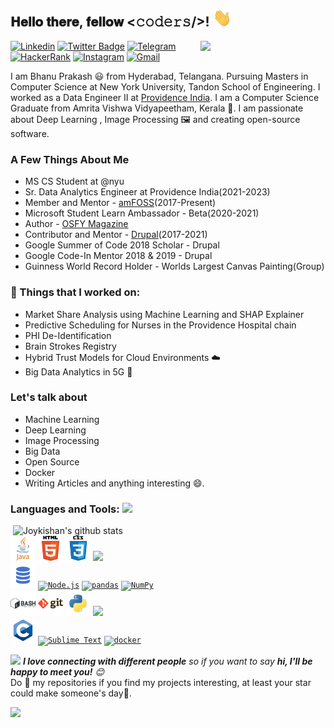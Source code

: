 <!--
**BhanuPrakashNani/BhanuPrakashNani** is a ✨ _special_ ✨ repository because its `README.md` (this file) appears on your GitHub profile.

Here are some ideas to get you started:

- 🔭 I’m currently working on ...
- 🌱 I’m currently learning ...
- 👯 I’m looking to collaborate on ...
- 🤔 I’m looking for help with ...
- 💬 Ask me about ...
- 📫 How to reach me: ...
- 😄 Pronouns: ...
- ⚡ Fun fact: ...
-->

<h2> 𝐇𝐞𝐥𝐥𝐨 𝐭𝐡𝐞𝐫𝐞, 𝐟𝐞𝐥𝐥𝐨𝐰 <𝚌𝚘𝚍𝚎𝚛𝚜/>! <img src="https://raw.githubusercontent.com/ABSphreak/ABSphreak/master/gifs/Hi.gif" width="30px"></h2>

<img align='right' src='https://user-images.githubusercontent.com/5713670/87202985-820dcb80-c2b6-11ea-9f56-7ec461c497c3.gif' width='200"'>


<!-- Your badges -->
[![Linkedin](https://img.shields.io/badge/-BhanuPrakashPoluparthi-blue?style=flat&logo=Linkedin&logoColor=white)](https://www.linkedin.com/in/bhanu-prakash-poluparthi/)
[![Twitter Badge](https://img.shields.io/badge/-@PBhanuPrakash99-1ca0f1?style=flat-square&labelColor=1ca0f1&logo=twitter&logoColor=white&link=https://twitter.com/PBhanuPrakash99)](https://twitter.com/PBhanuPrakash99)
[![Telegram](https://img.shields.io/badge/-@bhanuprakashnani-blue?style=flat&logo=Telegram&logoColor=white)](https://t.me/bhanuprakashnani)
[![HackerRank](https://img.shields.io/badge/-bhanuprakashnani-islamicgreen?style=flat&logo=HackerRank&logoColor=black)](https://www.hackerrank.com/bhanuprakashnani)
[![Instagram](https://img.shields.io/badge/-bhanu_prakash_nani-c13584?style=flat&labelColor=c13584&logo=instagram&logoColor=white)](https://www.instagram.com/bhanu_prakash_nani/)
[![Gmail](https://img.shields.io/badge/-p.bhanuprakash12345-c14438?style=flat&logo=Gmail&logoColor=white)](mailto:p.bhanuprakash12345@gmail.com)

I am Bhanu Prakash 😃 from Hyderabad, Telangana. Pursuing Masters in Computer Science at New York University, Tandon School of Engineering. I worked as a Data Engineer II at [Providence India](https://providence-pgc.jobs/who-we-are/). I am a Computer Science Graduate from Amrita Vishwa Vidyapeetham, Kerala 🏫. I am passionate about Deep Learning , Image Processing 🖼️ and creating open-source software. 

### A Few Things About Me
* MS CS Student at @nyu
* Sr. Data Analytics Engineer at Providence India(2021-2023)
* Member and Mentor - [amFOSS](https://amfoss.in/)(2017-Present)
* Microsoft Student Learn Ambassador - Beta(2020-2021)
* Author - [OSFY Magazine](https://www.opensourceforu.com/author/bhanu-poluparthi/)
* Contributor and Mentor - [Drupal](https://www.drupal.org/u/bhanuprakashnani)(2017-2021)
* Google Summer of Code 2018 Scholar - Drupal
* Google Code-In Mentor 2018 & 2019 - Drupal
* Guinness World Record Holder - Worlds Largest Canvas Painting(Group)

### 💼  Things that I worked on:
* Market Share Analysis using Machine Learning and SHAP Explainer
* Predictive Scheduling for Nurses in the Providence Hospital chain
* PHI De-Identification
* Brain Strokes Registry
* Hybrid Trust Models for Cloud Environments ☁️
* Big Data Analytics in 5G 📱

### Let's talk about
* Machine Learning
* Deep Learning
* Image Processing
* Big Data
* Open Source
* Docker
* Writing Articles
and anything interesting 😄.

### Languages and Tools: <img src="https://media.giphy.com/media/WUlplcMpOCEmTGBtBW/giphy.gif" width="30">
<p> <!-- GitHub README Stats -->
  <a href="https://github.com/BhanuPrakashNani?tab=repositories">
    <img width="500" height="auto" align="right" alt="Joykishan's github stats" 
         src="https://github-readme-stats.vercel.app/api?username=BhanuPrakashNani&theme=gotham&show_icons=true"
   <!-- <img width="30%" height="auto" align="right" alt="Joykishan's github stats" 
         src="https://github-readme-stats.vercel.app/api/top-langs/?username=joykishansharma&layout=compact" />
  </a>
 <!-- icons -->
<code><a href = "https://www.java.com/en/"><img height="40" src="https://raw.githubusercontent.com/github/explore/80688e429a7d4ef2fca1e82350fe8e3517d3494d/topics/java/java.png" alt="Java"></a></code>
<code><a href = "https://developer.mozilla.org/en-US/docs/Web/Guide/HTML/HTML5"><img height="40" src="https://raw.githubusercontent.com/github/explore/80688e429a7d4ef2fca1e82350fe8e3517d3494d/topics/html/html.png"></a></code>
<code><a href = "https://developer.mozilla.org/en-US/docs/Archive/CSS3"><img height="40" src="https://raw.githubusercontent.com/github/explore/80688e429a7d4ef2fca1e82350fe8e3517d3494d/topics/css/css.png"></a></code>
<code><a href = "https://code.visualstudio.com/"><img height="40" src="https://upload.wikimedia.org/wikipedia/commons/thumb/9/9a/Visual_Studio_Code_1.35_icon.svg/1200px-Visual_Studio_Code_1.35_icon.svg.png"></a></code>
<br>
<code><a href = "https://www.w3schools.com/sql/"><img height="40" src="https://raw.githubusercontent.com/github/explore/80688e429a7d4ef2fca1e82350fe8e3517d3494d/topics/sql/sql.png"></a></code>
<code><a href="https://nodejs.org/" title="Node.js"><img height="40" src="https://github.com/get-icon/geticon/raw/master/icons/nodejs-icon.svg" alt="Node.js"></a></code>
 <code><a href="https://pandas.pydata.org/" title="pandas"><img height="40" src="https://github.com/get-icon/geticon/raw/master/icons/pandas-icon.svg" alt="pandas"></a></code>
<code><a href="https://numpy.org/" title="NumPy"><img height="40" src="https://github.com/get-icon/geticon/raw/master/icons/numpy-icon.svg" alt="NumPy"></a></code>
<br>
<code><a href = "https://www.gnu.org/software/bash/"><img height="40" src="https://raw.githubusercontent.com/github/explore/80688e429a7d4ef2fca1e82350fe8e3517d3494d/topics/bash/bash.png"></a></code>
<code><a href = "https://git-scm.com/"><img height="40" src="https://raw.githubusercontent.com/github/explore/80688e429a7d4ef2fca1e82350fe8e3517d3494d/topics/git/git.png"></a></code>
<code><a href = "https://www.python.org/"><img height="40" src="https://raw.githubusercontent.com/github/explore/80688e429a7d4ef2fca1e82350fe8e3517d3494d/topics/python/python.png"></a></code>
<code><a href = "https://www.jetbrains.com/pycharm/"><img height="40" src="https://resources.jetbrains.com/storage/products/pycharm/img/meta/pycharm_logo_300x300.png"></a></code>
 <br>
<code><img height="40" src="https://raw.githubusercontent.com/github/explore/80688e429a7d4ef2fca1e82350fe8e3517d3494d/topics/c/c.png" alt="C Language"></code>
<code><a href="https://www.sublimetext.com/" title="Sublime Text"><img height="40" src="https://github.com/get-icon/geticon/raw/master/icons/sublime-text.svg" alt="Sublime Text"></a></code>
<code><a href="https://www.docker.com/" title="docker"><img height="40" src="https://github.com/get-icon/geticon/raw/master/icons/docker-icon.svg" alt="docker"></a></code>
</p>


<img src="https://media.giphy.com/media/LnQjpWaON8nhr21vNW/giphy.gif" width="40"> <em><b>I love connecting with different people</b> so if you want to say <b>hi, I'll be happy to meet you!</b> :blush:</em>
<br>
Do :star2: my repositories if you find my projects interesting, at least your star could make someone's day:pray:.

<!-- Profile View Count -->
![](https://komarev.com/ghpvc/?username=BhanuPrakashNani&style=flat)

